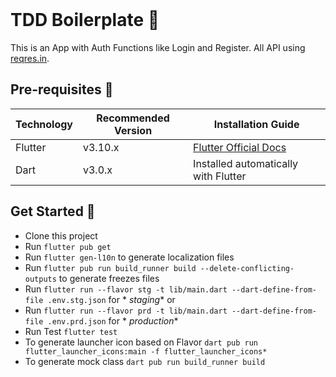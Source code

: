 <br>

# TDD Boilerplate 📱

This is an App with Auth Functions like Login and Register. All API
using [reqres.in](https://reqres.in/).

## Pre-requisites 📐

| Technology | Recommended Version | Installation Guide                                                    |
|------------|---------------------|-----------------------------------------------------------------------|
| Flutter    | v3.10.x             | [Flutter Official Docs](https://flutter.dev/docs/get-started/install) |
| Dart       | v3.0.x              | Installed automatically with Flutter                                  |

## Get Started 🚀

- Clone this project
- Run `flutter pub get`
- Run `flutter gen-l10n` to generate localization files
- Run `flutter pub run build_runner build --delete-conflicting-outputs` to generate freezes files
- Run `flutter run --flavor stg -t lib/main.dart --dart-define-from-file .env.stg.json` for *
  *staging** or
- Run `flutter run --flavor prd -t lib/main.dart --dart-define-from-file .env.prd.json` for *
  *production**
- Run Test `flutter test`
- To generate launcher icon based on
  Flavor `dart pub run flutter_launcher_icons:main -f flutter_launcher_icons*`
- To generate mock class `dart pub run build_runner build`

<br>
